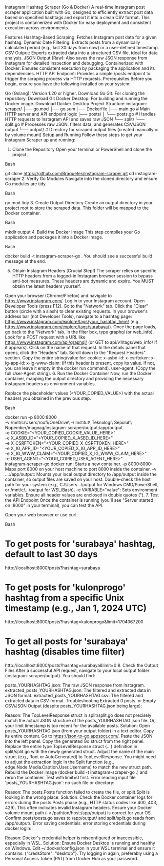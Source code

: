 Instagram Hashtag Scraper (Go & Docker)
A real-time Instagram post scraper application built with Go, designed to efficiently extract post data based on specified hashtags and export it into a clean CSV format. This project is containerized with Docker for easy deployment and consistent execution across environments.

Features
Hashtag-Based Scraping: Fetches Instagram post data for a given hashtag.
Dynamic Date Filtering: Extracts posts from a dynamically calculated period (e.g., last 30 days from now) or a user-defined timestamp.
CSV Output: Exports extracted data into a structured CSV file, ideal for data analysis.
JSON Output (Raw): Also saves the raw JSON response from Instagram for detailed inspection and debugging.
Containerized with Docker: Ensures consistent execution by packaging the application and its dependencies.
HTTP API Endpoint: Provides a simple /posts endpoint to trigger the scraping process via HTTP requests.
Prerequisites
Before you begin, ensure you have the following installed on your system:

Go (Golang): Version 1.20 or higher. Download Go
Git: For cloning the repository. Download Git
Docker Desktop: For building and running the Docker image. Download Docker Desktop
Project Structure
instagram-scraper/
├── go.mod
├── go.sum
├── Dockerfile
├── main.go               # Main HTTP server and API endpoint logic
├── posts/
│   └── posts.go          # Handles HTTP requests to Instagram API and saves raw JSON
└── split/
    └── split.go          # Processes raw JSON, filters data, and generates CSV/JSON output
└── output/               # Directory for scraped output files (created manually or by volume mount)
Setup and Running
Follow these steps to get your Instagram Scraper up and running:

1. Clone the Repository
Open your terminal or PowerShell and clone the project:

Bash

git clone https://github.com/Braquetes/instagram-scraper.git
cd instagram-scraper
2. Verify Go Modules
Navigate into the cloned directory and ensure Go modules are tidy.

Bash

go mod tidy
3. Create Output Directory
Create an output directory in your project root to store the scraped data. This folder will be mapped to the Docker container.

Bash

mkdir output
4. Build the Docker Image
This step compiles your Go application and packages it into a Docker image.

Bash

docker build -t instagram-scraper-go .
You should see a successful build message at the end.

5. Obtain Instagram Headers (Crucial Step!)
The scraper relies on specific HTTP headers from a logged-in Instagram browser session to bypass anti-bot measures. These headers are dynamic and expire. You MUST obtain the latest headers yourself.

Open your browser (Chrome/Firefox) and navigate to https://www.instagram.com/.
Log in to your Instagram account.
Open Developer Tools (press F12).
Go to the "Network" tab.
Click the "Clear" button (circle with a slash) to clear existing requests.
In your browser's address bar (not Developer Tools), navigate to a hashtag page: https://www.instagram.com/explore/tags/your_hashtag_here/ (e.g., https://www.instagram.com/explore/tags/surabaya/).
Once the page loads, go back to the "Network" tab.
In the filter box, type graphql (or web_info).
Look for a POST request with a URL like https://www.instagram.com/api/graphql/ (or GET to api/v1/tags/web_info/ if it appears).
Click on the name of that request.
In the details panel that opens, click the "Headers" tab.
Scroll down to the "Request Headers" section.
Copy the entire string/value for:
cookie:
x-asbd-id:
x-csrftoken:
x-ig-app-id:
x-ig-www-claim: (If this header is present, copy its value. If not, you can leave it empty in the docker run command).
user-agent: (Copy the full User-Agent string).
6. Run the Docker Container
Now, run the Docker container, mapping the output directory and providing the necessary Instagram headers as environment variables.

Replace the placeholder values (<YOUR_COPIED_VALUE>) with the actual headers you obtained in the previous step.

Bash

docker run -p 8000:8000 \
-v /mnt/c/Users/roofi/OneDrive\ -\ Institut\ Teknologi\ Sepuluh\ Nopember/magnag/instagram-scraper/output:/app/output \
-e COOKIE="<YOUR_COPIED_COOKIE_VALUE_HERE>" \
-e X_ASBD_ID="<YOUR_COPIED_X_ASBD_ID_HERE>" \
-e X_CSRFTOKEN="<YOUR_COPIED_X_CSRFTOKEN_HERE>" \
-e X_IG_APP_ID="<YOUR_COPIED_X_IG_APP_ID_HERE>" \
-e X_IG_WWW_CLAIM="<YOUR_COPIED_X_IG_WWW_CLAIM_HERE>" \
-e USER_AGENT="<YOUR_COPIED_USER_AGENT_HERE>" \
instagram-scraper-go
docker run: Starts a new container.
-p 8000:8000: Maps port 8000 on your host machine to port 8000 inside the container.
-v ...:/app/output: Mounts your local output directory to /app/output inside the container, so output files are saved on your host. Double-check the host path for your system (e.g., C:\Users\...\output for Windows CMD/PowerShell, or /mnt/c/.../output for WSL/Bash).
-e VARIABLE="value": Sets environment variables. Ensure all header values are enclosed in double quotes (").
7. Test the API Endpoint
Once the container is running (you'll see "Server started on :8000" in your terminal), you can test the API.

Open your web browser or use curl:

Bash

# To get posts for 'surabaya' hashtag, default to last 30 days
http://localhost:8000/posts?hashtag=surabaya

# To get posts for 'kulonprogo' hashtag from a specific Unix timestamp (e.g., Jan 1, 2024 UTC)
http://localhost:8000/posts?hashtag=kulonprogo&limit=1704067200

# To get all posts for 'surabaya' hashtag (disables time filter)
http://localhost:8000/posts?hashtag=surabaya&limit=0
8. Check the Output Files
After a successful API request, navigate to your local output folder (instagram-scraper/output). You should find:

posts_YOURHASHTAG.json: The raw JSON response from Instagram.
extracted_posts_YOURHASHTAG.json: The filtered and extracted data in JSON format.
extracted_posts_YOURHASHTAG.csv: The filtered and extracted data in CSV format.
Troubleshooting
Extracted 0 posts. or Empty CSV/JSON Output (despite posts_YOURHASHTAG.json being large):

Reason: The TopLevelResponse struct in split/split.go does not precisely match the actual JSON structure of the posts_YOURHASHTAG.json file. Or, your limit timestamp is too recent for the available posts.
Solution:
Open posts_YOURHASHTAG.json (from your output folder) in a text editor.
Copy its entire content.
Go to https://json-to-go.appspot.com/.
Paste the JSON into the left panel. Copy the generated Go struct from the right panel.
Replace the entire type TopLevelResponse struct {...} definition in split/split.go with the newly generated struct.
Adjust the name of the main struct (e.g., Root or AutoGenerated) to TopLevelResponse.
You might need to adjust the extraction logic in the Split function (e.g., edge.Node.Media.Caption.User.Username) to match the new struct path.
Rebuild the Docker image (docker build -t instagram-scraper-go .) and rerun the container. Test with limit=0 first.
Error reading input file 'posts_YOURHASHTAG.json': no such file or directory:

Reason: The posts.Posts function failed to create the file, or split.Split is looking in the wrong place.
Solution:
Check the Docker container logs for errors during the posts.Posts phase (e.g., HTTP status codes like 400, 403, 429). This often indicates invalid Instagram headers.
Ensure your Docker volume mount path (-v /path/on/host:/app/output) is correct for your OS.
Confirm posts/posts.go saves to /app/output/ and split/split.go reads from /app/output/.
Error saving credentials: error storing credentials during docker login:

Reason: Docker's credential helper is misconfigured or inaccessible, especially in WSL.
Solution:
Ensure Docker Desktop is running and healthy on Windows.
Edit ~/.docker/config.json in your WSL terminal and ensure it contains: {"credsStore": "desktop"}.
Try logging in again, preferably using a Personal Access Token (PAT) from Docker Hub as your password.
